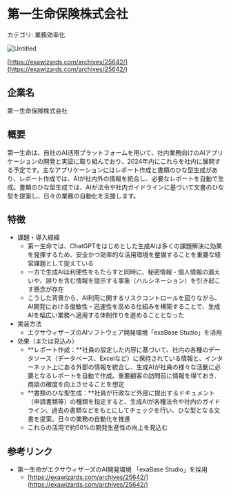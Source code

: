 # 第一生命保険株式会社

カテゴリ: 業務効率化

![Untitled](%E7%AC%AC%E4%B8%80%E7%94%9F%E5%91%BD%E4%BF%9D%E9%99%BA%E6%A0%AA%E5%BC%8F%E4%BC%9A%E7%A4%BE%20d7afb1d09e5f4cec980b06cf37f121fd/Untitled.png)

[https://exawizards.com/archives/25642/](https://exawizards.com/archives/25642/)

## 企業名

第一生命保険株式会社

## 概要

第一生命は、自社のAI活用プラットフォームを用いて、社内業務向けのAIアプリケーションの開発と実証に取り組んでおり、2024年内にこれらを社内に展開する予定です。主なアプリケーションにはレポート作成と書類のひな型生成があり、レポート作成では、AIが社内外の情報を統合し、必要なレポートを自動で生成。書類のひな型生成では、AIが法令や社内ガイドラインに基づいて文書のひな型を提案し、日々の業務の自動化を支援します。

## 特徴

- 課題・導入経緯
    - 第一生命では、ChatGPTをはじめとした生成AIは多くの課題解決に効果を発揮するため、安全かつ効率的な活用環境を整備することを重要な経営課題として捉えている
    - 一方で生成AIは利便性をもたらすと同時に、秘密情報・個人情報の漏えいや、誤りを含む情報を提示する事象（ハルシネーション）を引き起こす懸念が存在
    - こうした背景から、AI利用に関するリスクコントロールを図りながら、AI開発における俊敏性・迅速性を高める仕組みを構築することで、生成AIを幅広い業務へ適用する体制作りを進めることとなった
- 実装方法
    - エクサウィザーズのAIソフトウェア開発環境「exaBase Studio」を活用
- 効果（または見込み）
    - **レポート作成：**社員の設定した内容に基づいて、社内の各種のデータソース（データベース、Excelなど）に保持されている情報と、インターネット上にある外部の情報を統合し、生成AIが社員の様々な活動に必要となるレポートを自動で作成。重要顧客の訪問前に情報を得ておき、商談の確度を向上させることを想定
    - **書類のひな型生成：**社員が行政など外部に提出するドキュメント（申請書類等）の種類を指定すると、生成AIが各種法令や社内のガイドライン、過去の書類などをもとにしてチェックを行い、ひな型となる文書を提案。日々の業務の自動化を推進
    - これらの活用で約50%の開発生産性の向上を見込む

## 参考リンク

- 第一生命がエクサウィザーズのAI開発環境 「exaBase Studio」を採用
    - [https://exawizards.com/archives/25642/](https://exawizards.com/archives/25642/)